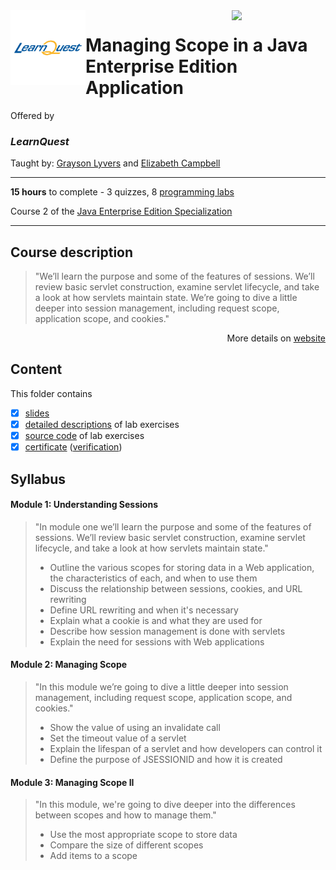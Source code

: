 <a href="https://www.coursera.org/learn/managing-scope-java-enterprise-edition-application">
  <img src="/img/Java_Enterprise_Edition_Specialization_logo.png" width="150" align="right">
</a>

<img src="/img/LearnQuest_logo.png" width="120" align="left">

# Managing Scope in a Java Enterprise Edition Application

Offered by 
### *LearnQuest*

Taught by: [Grayson Lyvers](https://www.coursera.org/instructor/~80014260) and
[Elizabeth Campbell](https://www.coursera.org/instructor/~48400072)

---

**15 hours** to complete - 3 quizzes, 8 [programming labs](./Labs)

Course 2 of the [Java Enterprise Edition Specialization](../) 

---

## Course description

>"We’ll learn the purpose and some of the features of sessions.  We’ll review basic servlet construction, examine servlet lifecycle, and take a look at how servlets maintain state. We’re going to dive a little deeper into session management, including request scope, application scope, and cookies."

<p align="right">More details on <a href="https://www.coursera.org/learn/managing-scope-java-enterprise-edition-application">website</a></p>

## Content
This folder contains 
- [x] [slides](./Slides/README.md) 
- [x] [detailed descriptions](./Labs) of lab exercises
- [x] [source code](./Codes) of lab exercises
- [x] [certificate](./Coursera_Certificate_Managing_Scope_in_a_Java_Enterprise_Edition_Application.pdf) ([verification](https://coursera.org/verify/AZ6LXXJNZTNM))

## Syllabus

#### Module 1: Understanding Sessions

>"In module one we’ll learn the purpose and some of the features of sessions. We’ll review basic servlet construction, examine servlet lifecycle, and take a look at how servlets maintain state."
>- Outline the various scopes for storing data in a Web application, the characteristics of each, and when to use them
>- Discuss the relationship between sessions, cookies, and URL rewriting
>- Define URL rewriting and when it's necessary
>- Explain what a cookie is and what they are used for
>- Describe how session management is done with servlets
>- Explain the need for sessions with Web applications

#### Module 2: Managing Scope

>"In this module we’re going to dive a little deeper into session management, including request scope, application scope, and cookies."
>- Show the value of using an invalidate call
>- Set the timeout value of a servlet
>- Explain the lifespan of a servlet and how developers can control it
>- Define the purpose of JSESSIONID and how it is created

#### Module 3: Managing Scope II

>"In this module, we're going to dive deeper into the differences between scopes and how to manage them."
>- Use the most appropriate scope to store data
>- Compare the size of different scopes
>- Add items to a scope

